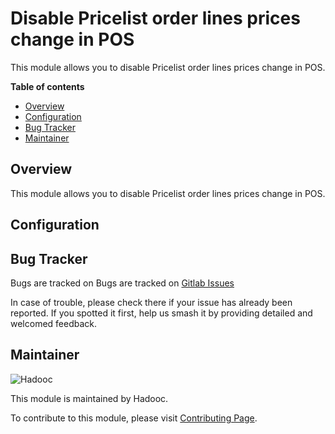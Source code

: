 # Disable Pricelist order lines prices change in POS

This module allows you to disable Pricelist order lines prices change in POS.

**Table of contents**

- [Overview](#overview)
- [Configuration](#configuration)
- [Bug Tracker](#bug-tracker)
- [Maintainer](#maintainer)

## Overview

This module allows you to disable Pricelist order lines prices change in POS.

## Configuration

## Bug Tracker

Bugs are tracked on Bugs are tracked on
[Gitlab Issues](https://gitlab.com/hadooc/odoo/pos/-/issues)

In case of trouble, please check there if your issue has already been reported. If you
spotted it first, help us smash it by providing detailed and welcomed feedback.

## Maintainer

![Hadooc](https://hadooc.com/logo)

This module is maintained by Hadooc.

To contribute to this module, please visit
[Contributing Page](https://gitlab.com/hadooc/extra/wikis/Contributing).
